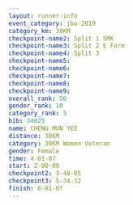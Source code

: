 ```yaml
---
layout: runner-info 
event_category: jbu-2019 
category_km: 30KM 
checkpoint-name2: Split 1 SMK 
checkpoint-name3: Split 2 E Farm 
checkpoint-name4: Split 3 
checkpoint-name5: 
checkpoint-name6: 
checkpoint-name7: 
checkpoint-name8: 
checkpoint-name9: 
overall_rank: 50
gender_rank: 10
category_rank: 5
bib: 34025
name: CHENG MUN YEE
distance: 30KM
category: 30KM Women Veteran
gender: Female
time: 4-01-07
start: 2-00-00
checkpoint2: 3-48-05
checkpoint3: 5-34-32
finish: 6-01-07
---
```

